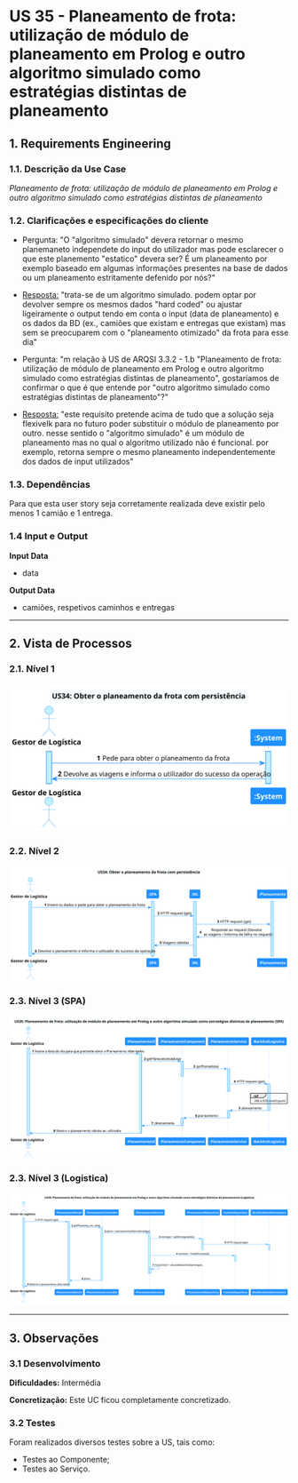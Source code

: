 # US 35 - Planeamento de frota: utilização de módulo de planeamento em Prolog e outro algoritmo simulado como estratégias distintas de planeamento

## **1. Requirements Engineering**

### **1.1. Descrição da Use Case**

*Planeamento de frota: utilização de módulo de planeamento em Prolog e outro algoritmo simulado como estratégias distintas de planeamento*

### **1.2. Clarificações e especificações do cliente**

* Pergunta: "O "algoritmo simulado" devera retornar o mesmo planemaneto independete do input do utilizador mas pode esclarecer o que este planemento "estatico" devera ser? É um planeamento por exemplo baseado em algumas informações presentes na base de dados  ou um planeamento estritamente defenido por nós?"
* [Resposta:](https://moodle.isep.ipp.pt/mod/forum/discuss.php?d=20229#p25678) "trata-se de um algoritmo simulado. podem optar por devolver sempre os mesmos dados "hard coded" ou ajustar ligeiramente o output tendo em conta o input (data de planeamento) e os dados da BD (ex., camiões que existam e entregas que existam) mas sem se preocuparem com o "planeamento otimizado" da frota para esse dia"

* Pergunta: "m relação à US de ARQSI 3.3.2 - 1.b "Planeamento de frota: utilização de módulo de planeamento em Prolog e outro algoritmo simulado como estratégias distintas de planeamento", gostaríamos de confirmar o que é que entende por "outro algoritmo simulado como estratégias distintas de planeamento"?"
* [Resposta:](https://moodle.isep.ipp.pt/mod/forum/discuss.php?d=20018#p25420) "este requisito pretende acima de tudo que a solução seja flexivelk para no futuro poder substituir o módulo de planeamento por outro. nesse sentido o "algoritmo simulado" é um módulo de planeamento mas no qual o algoritmo utilizado não é funcional. por exemplo, retorna sempre o mesmo planeamento independentemente dos dados de input utilizados"


### **1.3. Dependências**

Para que esta user story seja corretamente realizada deve existir pelo menos 1 camião e 1 entrega.

### **1.4 Input e Output**

**Input Data**

* data

**Output Data**

* camiões, respetivos caminhos e entregas

---

## **2. Vista de Processos**

### **2.1. Nível 1**

![US35-Nível1](../diagramas/nivel1/ML/US34___Planeamento_Frota.svg)

### **2.2. Nível 2**

![US35-Nível2](../diagramas/nivel2/ML/US34__Planeamento_Frota.svg)

### **2.3. Nível 3 (SPA)**

![US35-SPA-Nível3](../diagramas/nivel3/SPA/US35__Planeamento_Frota.svg)

### 2.3. Nível 3 (Logistica)

![US35-ML-Nível3](../diagramas/nivel3/ML/US35_Modulo_Prolog_Algoritmo_Simulado.svg)

---

## **3. Observações**

### **3.1 Desenvolvimento**

**Dificuldades:** Intermédia

**Concretização:** Este UC ficou completamente concretizado.

### **3.2 Testes**

Foram realizados diversos testes sobre a US, tais como:

* Testes ao Componente;
* Testes ao Serviço.